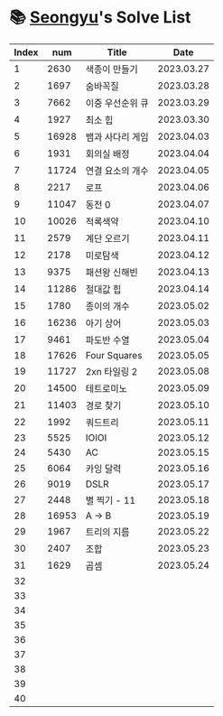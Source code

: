 # 📚 <a href="https://github.com/kimseongyu">Seongyu</a>'s Solve List

| Index | num   | Title            | Date       |
| ----- | ----- | ---------------- | ---------- |
| 1     | 2630  | 색종이 만들기    | 2023.03.27 |
| 2     | 1697  | 숨바꼭질         | 2023.03.28 |
| 3     | 7662  | 이중 우선순위 큐 | 2023.03.29 |
| 4     | 1927  | 최소 힙          | 2023.03.30 |
| 5     | 16928 | 뱀과 사다리 게임 | 2023.04.03 |
| 6     | 1931  | 회의실 배정      | 2023.04.04 |
| 7     | 11724 | 연결 요소의 개수 | 2023.04.05 |
| 8     | 2217  | 로프             | 2023.04.06 |
| 9     | 11047 | 동전 0           | 2023.04.07 |
| 10    | 10026 | 적록색약         | 2023.04.10 |
| 11    | 2579  | 계단 오르기      | 2023.04.11 |
| 12    | 2178  | 미로탐색         | 2023.04.12 |
| 13    | 9375  | 패션왕 신해빈    | 2023.04.13 |
| 14    | 11286 | 절대값 힙        | 2023.04.14 |
| 15    | 1780  | 종이의 개수      | 2023.05.02 |
| 16    | 16236 | 아기 상어        | 2023.05.03 |
| 17    | 9461  | 파도반 수열      | 2023.05.04 |
| 18    | 17626 | Four Squares     | 2023.05.05 |
| 19    | 11727 | 2xn 타일링 2     | 2023.05.08 |
| 20    | 14500 | 테트로미노       | 2023.05.09 |
| 21    | 11403 | 경로 찾기        | 2023.05.10 |
| 22    | 1992  | 쿼드트리         | 2023.05.11 |
| 23    | 5525  | IOIOI            | 2023.05.12 |
| 24    | 5430  | AC               | 2023.05.15 |
| 25    | 6064  | 카잉 달력        | 2023.05.16 |
| 26    | 9019  | DSLR             | 2023.05.17 |
| 27    | 2448  | 별 찍기 - 11     | 2023.05.18 |
| 28    | 16953 | A → B            | 2023.05.19 |
| 29    | 1967  | 트리의 지름      | 2023.05.22 |
| 30    | 2407  | 조합             | 2023.05.23 |
| 31    | 1629  | 곱셈             | 2023.05.24 |
| 32    |       |                  |            |
| 33    |       |                  |            |
| 34    |       |                  |            |
| 35    |       |                  |            |
| 36    |       |                  |            |
| 37    |       |                  |            |
| 38    |       |                  |            |
| 39    |       |                  |            |
| 40    |       |                  |            |
